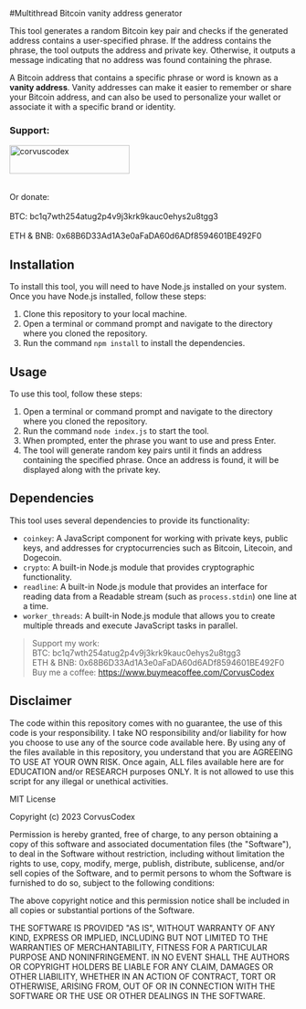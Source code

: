 #Multithread Bitcoin vanity address generator

This tool generates a random Bitcoin key pair and checks if the generated address contains a user-specified phrase. If the address contains the phrase, the tool outputs the address and private key. Otherwise, it outputs a message indicating that no address was found containing the phrase.

A Bitcoin address that contains a specific phrase or word is known as a **vanity address**. Vanity addresses can make it easier to remember or share your Bitcoin address, and can also be used to personalize your wallet or associate it with a specific brand or identity.

<h3 align="left">Support:</h3>
<p><a href="https://www.buymeacoffee.com/corvuscodex"> <img align="left" src="https://cdn.buymeacoffee.com/buttons/v2/default-yellow.png" height="50" width="210" alt="corvuscodex" /></a></p><br><br>

<br><br>
Or donate: <br><br>
BTC: bc1q7wth254atug2p4v9j3krk9kauc0ehys2u8tgg3 <br><br>
ETH & BNB: 0x68B6D33Ad1A3e0aFaDA60d6ADf8594601BE492F0

## Installation

To install this tool, you will need to have Node.js installed on your system. Once you have Node.js installed, follow these steps:

1. Clone this repository to your local machine.
2. Open a terminal or command prompt and navigate to the directory where you cloned the repository.
3. Run the command `npm install` to install the dependencies.

## Usage

To use this tool, follow these steps:

1. Open a terminal or command prompt and navigate to the directory where you cloned the repository.
2. Run the command `node index.js` to start the tool.
3. When prompted, enter the phrase you want to use and press Enter.
4. The tool will generate random key pairs until it finds an address containing the specified phrase. Once an address is found, it will be displayed along with the private key.

## Dependencies

This tool uses several dependencies to provide its functionality:

- `coinkey`: A JavaScript component for working with private keys, public keys, and addresses for cryptocurrencies such as Bitcoin, Litecoin, and Dogecoin.
- `crypto`: A built-in Node.js module that provides cryptographic functionality.
- `readline`: A built-in Node.js module that provides an interface for reading data from a Readable stream (such as `process.stdin`) one line at a time.
- `worker_threads`: A built-in Node.js module that allows you to create multiple threads and execute JavaScript tasks in parallel.

>Support my work:<br>
>BTC: bc1q7wth254atug2p4v9j3krk9kauc0ehys2u8tgg3<br>
>ETH & BNB: 0x68B6D33Ad1A3e0aFaDA60d6ADf8594601BE492F0<br>
>Buy me a coffee: https://www.buymeacoffee.com/CorvusCodex

## Disclaimer

The code within this repository comes with no guarantee, the use of this code is your responsibility. I take NO responsibility and/or liability for how you choose to use any of the source code available here. By using any of the files available in this repository, you understand that you are AGREEING TO USE AT YOUR OWN RISK. Once again, ALL files available here are for EDUCATION and/or RESEARCH purposes ONLY. It is not allowed to use this script for any illegal or unethical activities.


MIT License

Copyright (c) 2023 CorvusCodex

Permission is hereby granted, free of charge, to any person obtaining a copy
of this software and associated documentation files (the "Software"), to deal
in the Software without restriction, including without limitation the rights
to use, copy, modify, merge, publish, distribute, sublicense, and/or sell
copies of the Software, and to permit persons to whom the Software is
furnished to do so, subject to the following conditions:

The above copyright notice and this permission notice shall be included in all
copies or substantial portions of the Software.

THE SOFTWARE IS PROVIDED "AS IS", WITHOUT WARRANTY OF ANY KIND, EXPRESS OR
IMPLIED, INCLUDING BUT NOT LIMITED TO THE WARRANTIES OF MERCHANTABILITY,
FITNESS FOR A PARTICULAR PURPOSE AND NONINFRINGEMENT. IN NO EVENT SHALL THE
AUTHORS OR COPYRIGHT HOLDERS BE LIABLE FOR ANY CLAIM, DAMAGES OR OTHER
LIABILITY, WHETHER IN AN ACTION OF CONTRACT, TORT OR OTHERWISE, ARISING FROM,
OUT OF OR IN CONNECTION WITH THE SOFTWARE OR THE USE OR OTHER DEALINGS IN THE
SOFTWARE.

